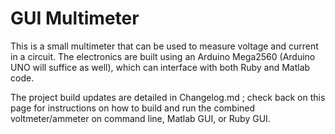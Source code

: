 # GUI Multimeter
This is a small multimeter that can be used to measure voltage and current in a circuit. The electronics are built using an Arduino Mega2560 (Arduino UNO will suffice as well), which can interface with both Ruby and Matlab code.

The project build updates are detailed in Changelog.md ; check back on this page for instructions on how to build and run the combined voltmeter/ammeter on command line, Matlab GUI, or Ruby GUI.

